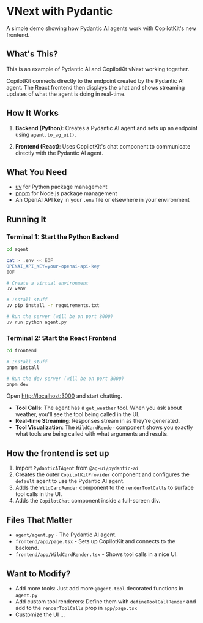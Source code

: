# VNext with Pydantic

A simple demo showing how Pydantic AI agents work with CopilotKit's new frontend.

## What's This?

This is an example of Pydantic AI and CopilotKit vNext working together.

CopilotKit connects directly to the endpoint created by the Pydantic AI agent. The React frontend then displays the chat and
shows streaming updates of what the agent is doing in real-time.

## How It Works

1. **Backend (Python)**: Creates a Pydantic AI agent and sets up an endpoint using `agent.to_ag_ui()`.

2. **Frontend (React)**: Uses CopilotKit's chat component to communicate directly with the Pydantic AI agent.

## What You Need

- [uv](https://docs.astral.sh/uv/) for Python package management
- [pnpm](https://pnpm.io/) for Node.js package management
- An OpenAI API key in your `.env` file or elsewhere in your environment

## Running It

### Terminal 1: Start the Python Backend

```bash
cd agent

cat > .env << EOF
OPENAI_API_KEY=your-openai-api-key
EOF

# Create a virtual environment
uv venv

# Install stuff
uv pip install -r requirements.txt

# Run the server (will be on port 8000)
uv run python agent.py
```

### Terminal 2: Start the React Frontend

```bash
cd frontend

# Install stuff
pnpm install

# Run the dev server (will be on port 3000)
pnpm dev
```

Open [http://localhost:3000](http://localhost:3000) and start chatting.

- **Tool Calls**: The agent has a `get_weather` tool. When you ask about weather, you'll see the tool being called in the UI.
- **Real-time Streaming**: Responses stream in as they're generated.
- **Tool Visualization**: The `WildCardRender` component shows you exactly what tools are being called with what arguments and results.

## How the frontend is set up

1. Import `PydanticAIAgent` from `@ag-ui/pydantic-ai`
2. Creates the outer `CopilotKitProvider` component and configures the `default` agent to use the Pydantic AI agent.
3. Adds the `WildCardRender` component to the `renderToolCalls` to surface tool calls in the UI.
4. Adds the `CopilotChat` component inside a full-screen div.

## Files That Matter

- `agent/agent.py` - The Pydantic AI agent.
- `frontend/app/page.tsx` - Sets up CopilotKit and connects to the backend.
- `frontend/app/WildCardRender.tsx` - Shows tool calls in a nice UI.

## Want to Modify?

- Add more tools: Just add more `@agent.tool` decorated functions in `agent.py`
- Add custom tool renderers: Define them with `defineToolCallRender` and add to the `renderToolCalls` prop in `app/page.tsx`
- Customize the UI ...
